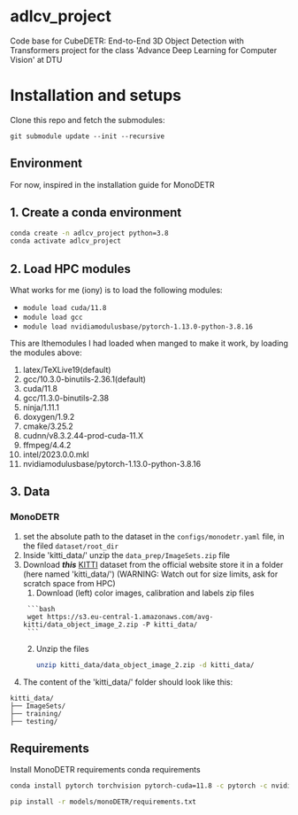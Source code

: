 # adlcv_project

Code base for CubeDETR: End-to-End 3D Object Detection with Transformers project for the class 'Advance Deep Learning for Computer Vision' at DTU


# Installation and setups
Clone this repo and fetch the submodules:

`git submodule update --init --recursive`

## Environment
For now, inspired in the installation guide for MonoDETR

## 1. Create a conda environment
```bash
conda create -n adlcv_project python=3.8
conda activate adlcv_project
```
## 2. Load HPC modules
What works for me (iony) is to load the following modules:
* `module load cuda/11.8`
* `module load gcc` 
* `module load nvidiamodulusbase/pytorch-1.13.0-python-3.8.16`

This are lthemodules I had loaded when manged to make it work, by loading the modules above:
1) latex/TeXLive19(default)
2) gcc/10.3.0-binutils-2.36.1(default)
3) cuda/11.8
4) gcc/11.3.0-binutils-2.38 <aL>
5) ninja/1.11.1 <aL>
6) doxygen/1.9.2 <aL>
7) cmake/3.25.2 <aL>
8) cudnn/v8.3.2.44-prod-cuda-11.X <aL>
9) ffmpeg/4.4.2 <aL>
10) intel/2023.0.0.mkl <aL>
11) nvidiamodulusbase/pytorch-1.13.0-python-3.8.16

## 3. Data
### MonoDETR
1. set the absolute path to the dataset in the `configs/monodetr.yaml` file, in the filed `dataset/root_dir`
2. Inside 'kitti_data/' unzip the `data_prep/ImageSets.zip` file
3. Download **_this_** [KITTI](http://www.cvlibs.net/datasets/kitti/eval_object.php?obj_benchmark=3d) dataset from the official website  store it in a folder (here named 'kitti_data/') (WARNING: Watch out for size limits, ask for scratch space from HPC)
   1. Download (left) color images, calibration and labels zip files
   <!-- #TODO: include code for unzipping in the right directory name  -->
        ```bash
        wget https://s3.eu-central-1.amazonaws.com/avg-kitti/data_object_image_2.zip -P kitti_data/
        ```
   2. Unzip the files
        ```bash
        unzip kitti_data/data_object_image_2.zip -d kitti_data/
        ```
4. The content of the 'kitti_data/' folder should look like this:
```
kitti_data/
├── ImageSets/
├── training/
├── testing/
```

## Requirements
Install MonoDETR requirements
conda requirements
```bash
conda install pytorch torchvision pytorch-cuda=11.8 -c pytorch -c nvidia
```

```bash
pip install -r models/monoDETR/requirements.txt
```